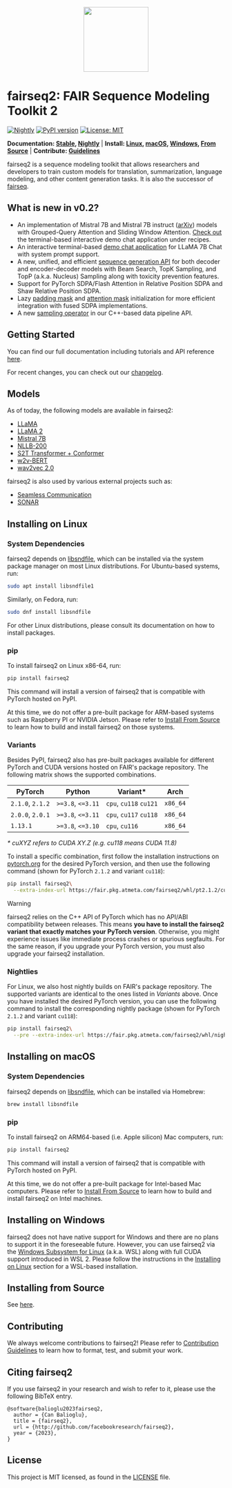 <p align="center">
  <img src="doc/static/img/logo.png" width="150"><br />
</p>

# fairseq2: FAIR Sequence Modeling Toolkit 2

[![Nightly](https://github.com/facebookresearch/fairseq2/actions/workflows/nightly.yaml/badge.svg)](https://github.com/facebookresearch/fairseq2/actions/workflows/nightly.yaml)
[![PyPI version](https://img.shields.io/pypi/v/fairseq2)](https://pypi.org/project/fairseq2/)
[![License: MIT](https://img.shields.io/badge/License-MIT-yellow.svg)](https://opensource.org/licenses/MIT)

**Documentation: [Stable](https://facebookresearch.github.io/fairseq2/stable), [Nightly](https://facebookresearch.github.io/fairseq2/nightly)** | **Install: [Linux](#installing-on-linux), [macOS](#installing-on-macos), [Windows](#installing-on-windows), [From Source](INSTALL_FROM_SOURCE.md)** | **Contribute: [Guidelines](CONTRIBUTING.md)**

fairseq2 is a sequence modeling toolkit that allows researchers and developers
to train custom models for translation, summarization, language modeling, and
other content generation tasks. It is also the successor of
[fairseq](https://github.com/facebookresearch/fairseq).

## What is new in v0.2?
* An implementation of Mistral 7B and Mistral 7B instruct ([arXiv](https://arxiv.org/abs/2310.06825))
  models with Grouped-Query Attention and Sliding Window Attention. [Check out](./recipes/mistral)
  the terminal-based interactive demo chat application under recipes.
* An interactive terminal-based [demo chat application](./recipes/llama) for
  LLaMA 7B Chat with system prompt support.
* A new, unified, and efficient [sequence generation API](./src/fairseq2/generation)
  for both decoder and encoder-decoder models with Beam Search, TopK Sampling,
  and TopP (a.k.a. Nucleus) Sampling along with toxicity prevention features.
* Support for PyTorch SDPA/Flash Attention in Relative Position SDPA and Shaw
  Relative Position SDPA.
* Lazy [padding mask](./src/fairseq2/nn/padding.py#L18) and [attention mask](./src/fairseq2/nn/transformer/attention_mask.py#L17)
  initialization for more efficient integration with fused SDPA implementations.
* A new [sampling operator](./src/fairseq2/data/data_pipeline.py#L115) in our
  C++-based data pipeline API.


## Getting Started
You can find our full documentation including tutorials and API reference
[here](https://facebookresearch.github.io/fairseq2/stable).

For recent changes, you can check out our [changelog](CHANGELOG.md).


## Models
As of today, the following models are available in fairseq2:

 * [LLaMA](recipes/llama)
 * [LLaMA 2](recipes/llama)
 * [Mistral 7B](recipes/mistral)
 * [NLLB-200](src/fairseq2/models/nllb)
 * [S2T Transformer + Conformer](src/fairseq2/models/s2t_transformer)
 * [w2v-BERT](src/fairseq2/models/w2vbert)
 * [wav2vec 2.0](src/fairseq2/models/wav2vec2)

fairseq2 is also used by various external projects such as:

 * [Seamless Communication](https://github.com/facebookresearch/seamless_communication)
 * [SONAR](https://github.com/facebookresearch/SONAR)


## Installing on Linux

### System Dependencies
fairseq2 depends on [libsndfile](https://github.com/libsndfile/libsndfile),
which can be installed via the system package manager on most Linux
distributions. For Ubuntu-based systems, run:

```sh
sudo apt install libsndfile1
```

Similarly, on Fedora, run:

```sh
sudo dnf install libsndfile
```

For other Linux distributions, please consult its documentation on how to
install packages.

### pip
To install fairseq2 on Linux x86-64, run:

```sh
pip install fairseq2
```

This command will install a version of fairseq2 that is compatible with PyTorch
hosted on PyPI.

At this time, we do not offer a pre-built package for ARM-based systems such as
Raspberry PI or NVIDIA Jetson. Please refer to
[Install From Source](INSTALL_FROM_SOURCE.md) to learn how to build and install
fairseq2 on those systems.

### Variants
Besides PyPI, fairseq2 also has pre-built packages available for different
PyTorch and CUDA versions hosted on FAIR's package repository. The following
matrix shows the supported combinations.

| PyTorch          | Python            | Variant*               | Arch     |
| ---------------- | ----------------- | ---------------------- | -------- |
| `2.1.0`, `2.1.2` | `>=3.8`, `<=3.11` | `cpu`, `cu118` `cu121` | `x86_64` |
| `2.0.0`, `2.0.1` | `>=3.8`, `<=3.11` | `cpu`, `cu117` `cu118` | `x86_64` |
| `1.13.1`         | `>=3.8`, `<=3.10` | `cpu`, `cu116`         | `x86_64` |

*\* cuXYZ refers to CUDA XY.Z (e.g. cu118 means CUDA 11.8)*

To install a specific combination, first follow the installation instructions on
[pytorch.org](https://pytorch.org/get-started/locally) for the desired PyTorch
version, and then use the following command (shown for PyTorch `2.1.2` and
variant `cu118`):

```sh
pip install fairseq2\
  --extra-index-url https://fair.pkg.atmeta.com/fairseq2/whl/pt2.1.2/cu118
```


> [!WARNING]
> fairseq2 relies on the C++ API of PyTorch which has no API/ABI compatibility
> between releases. This means **you have to install the fairseq2 variant that
> exactly matches your PyTorch version**. Otherwise, you might experience issues
> like immediate process crashes or spurious segfaults. For the same reason, if
> you upgrade your PyTorch version, you must also upgrade your fairseq2
> installation.

### Nightlies
For Linux, we also host nightly builds on FAIR's package repository. The
supported variants are identical to the ones listed in *Variants* above. Once
you have installed the desired PyTorch version, you can use the following
command to install the corresponding nightly package  (shown for PyTorch `2.1.2`
and variant `cu118`):

```sh
pip install fairseq2\
  --pre --extra-index-url https://fair.pkg.atmeta.com/fairseq2/whl/nightly/pt2.1.2/cu118
```


## Installing on macOS

### System Dependencies
fairseq2 depends on [libsndfile](https://github.com/libsndfile/libsndfile),
which can be installed via Homebrew:

```sh
brew install libsndfile
```

### pip
To install fairseq2 on ARM64-based (i.e. Apple silicon) Mac computers, run:

```sh
pip install fairseq2
```

This command will install a version of fairseq2 that is compatible with PyTorch
hosted on PyPI.

At this time, we do not offer a pre-built package for Intel-based Mac computers.
Please refer to [Install From Source](INSTALL_FROM_SOURCE.md) to learn how to
build and install fairseq2 on Intel machines.


## Installing on Windows
fairseq2 does not have native support for Windows and there are no plans to
support it in the foreseeable future. However, you can use fairseq2 via the
[Windows Subsystem for Linux](https://learn.microsoft.com/en-us/windows/wsl/about)
(a.k.a. WSL) along with full CUDA support introduced in WSL 2. Please follow the
instructions in the [Installing on Linux](#installing-on-linux) section for a
WSL-based installation.


## Installing from Source
See [here](INSTALL_FROM_SOURCE.md).


## Contributing
We always welcome contributions to fairseq2! Please refer to
[Contribution Guidelines](CONTRIBUTING.md) to learn how to format, test, and
submit your work.


## Citing fairseq2
If you use fairseq2 in your research and wish to refer to it, please use the
following BibTeX entry.

```
@software{balioglu2023fairseq2,
  author = {Can Balioglu},
  title = {fairseq2},
  url = {http://github.com/facebookresearch/fairseq2},
  year = {2023},
}
```


## License
This project is MIT licensed, as found in the [LICENSE](LICENSE) file.
